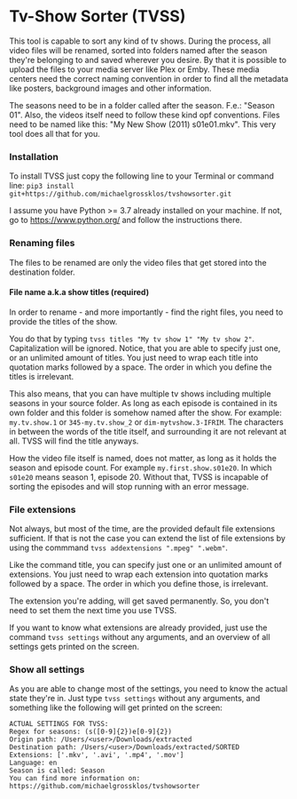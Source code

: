 # Tv-Show Sorter (TVSS)

This tool is capable to sort any kind of tv shows. During the process, all video files will be renamed, sorted into folders named after the season
they're belonging to and saved wherever you desire. By that it is possible to upload the files to your media server like Plex or Emby. These media
centers need the correct naming convention in order to find all the metadata like posters, background images and other information.

The seasons need to be in a folder called after the season. F.e.: "Season 01". Also, the videos itself need to follow these kind opf conventions.
Files need to be named like this: "My New Show (2011) s01e01.mkv". This very tool does all that for you.

### Installation

To install TVSS just copy the following line to your Terminal or command line:
`pip3 install git+https://github.com/michaelgrossklos/tvshowsorter.git`

I assume you have Python >= 3.7 already installed on your machine. If not, go to https://www.python.org/ and follow the instructions there.

### Renaming files

The files to be renamed are only the video files that get stored into the destination folder.

#### File name a.k.a show titles (required)

In order to rename - and more importantly - find the right files, you need to provide the titles of the show.

You do that by typing `tvss titles "My tv show 1" "My tv show 2"`. Capitalization will be ignored. Notice, that you are able to specify just one, or
an unlimited amount of titles. You just need to wrap each title into quotation marks followed by a space. The order in which you define the titles is
irrelevant.

This also means, that you can have multiple tv shows including multiple seasons in your source folder. As long as each episode is contained in its own
folder and this folder is somehow named after the show. For example: `my.tv.show.1` or `345-my.tv.show_2` or `dim-mytvshow.3-IFRIM`. The characters in
between the words of the title itself, and surrounding it are not relevant at all. TVSS will find the title anyways.

How the video file itself is named, does not matter, as long as it holds the season and episode count. For example `my.first.show.s01e20`. In
which `s01e20` means season 1, episode 20. Without that, TVSS is incapable of sorting the episodes and will stop running with an error message.

### File extensions

Not always, but most of the time, are the provided default file extensions sufficient. If that is not the case you can extend the list of file
extensions by using the commmand ``tvss addextensions ".mpeg" ".webm"``.

Like the command title, you can specify just one or an unlimited amount of extensions. You just need to wrap each extension into quotation marks
followed by a space. The order in which you define those, is irrelevant.

The extension you're adding, will get saved permanently. So, you don't need to set them the next time you use TVSS.

If you want to know what extensions are already provided, just use the command `tvss settings` without any arguments, and an overview of all settings
gets printed on the screen.

### Show all settings

As you are able to change most of the settings, you need to know the actual state they're in. Just type `tvss settings` without any arguments, and
something like the following will get printed on the screen:

```bazaar
ACTUAL SETTINGS FOR TVSS:
Regex for seasons: (s([0-9]{2})e[0-9]{2})
Origin path: /Users/<user>/Downloads/extracted
Destination path: /Users/<user>/Downloads/extracted/SORTED
Extensions: ['.mkv', '.avi', '.mp4', '.mov']
Language: en
Season is called: Season
You can find more information on:
https://github.com/michaelgrossklos/tvshowsorter
```